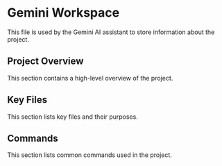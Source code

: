 # Gemini Workspace

This file is used by the Gemini AI assistant to store information about the project.

## Project Overview

This section contains a high-level overview of the project.

## Key Files

This section lists key files and their purposes.

## Commands

This section lists common commands used in the project.
